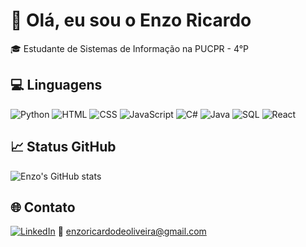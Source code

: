 # 👋 Olá, eu sou o Enzo Ricardo

🎓 Estudante de Sistemas de Informação na PUCPR - 4°P

## 💻  Linguagens
![Python](https://img.shields.io/badge/Python-3776AB?style=flat&logo=python&logoColor=white)
![HTML](https://img.shields.io/badge/HTML5-E34F26?style=flat&logo=html5&logoColor=white)
![CSS](https://img.shields.io/badge/CSS3-1572B6?style=flat&logo=css3&logoColor=white)
![JavaScript](https://img.shields.io/badge/JavaScript-F7DF1E?style=flat&logo=javascript&logoColor=black)
![C#](https://img.shields.io/badge/C%23-239120?style=flat&logo=c-sharp&logoColor=white)
![Java](https://img.shields.io/badge/Java-007396?style=flat&logo=java&logoColor=white)
![SQL](https://img.shields.io/badge/SQL-4479A1?style=flat&logo=mysql&logoColor=white)
![React](https://img.shields.io/badge/React-20232A?style=flat&logo=react&logoColor=61DAFB)

## 📈 Status GitHub
![Enzo's GitHub stats](https://github-readme-stats.vercel.app/api?username=enzoricardo&show_icons=true&theme=tokyonight)

## 🌐 Contato
[![LinkedIn](https://img.shields.io/badge/-LinkedIn-blue?style=flat-square&logo=Linkedin&logoColor=white&link=https://linkedin.com/in/enzoricardo)](https://linkedin.com/in/enzoricardo)
📧 enzoricardodeoliveira@gmail.com  


